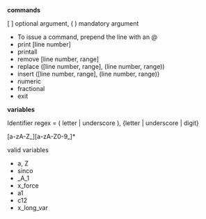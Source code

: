 **commands**

[ ] optional argument, ( ) mandatory argument
* To issue a command, prepend the line with an @
* print [line number]
* printall
* remove [line number,  range]
* replace ([line number, range], (line number, range)) 
* insert ([line number, range], (line number, range))
* numeric
* fractional
* exit

**variables**

Identifier regex = ( letter | underscore ), {letter | underscore | digit}

[a-zA-Z_][a-zA-Z0-9_]*


valid variables
* a, Z
* sinco
* _A_1
* x_force
* a1
* c12
* x_long_var
